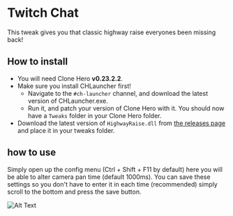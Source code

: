 # Twitch Chat
This tweak gives you that classic highway raise everyones been missing back!

## How to install
- You will need Clone Hero **v0.23.2.2**.
- Make sure you install CHLauncher first!
  - Navigate to the `#ch-launcher` channel, and download the latest version of CHLauncher.exe.
  - Run it, and patch your version of Clone Hero with it. You should now have a `Tweaks` folder in your Clone Hero folder.
- Download the latest version of `HighwayRaise.dll` from [the releases page](https://github.com/joosthoi1/Joost-tweaks/releases) and place it in your tweaks folder.

## how to use
Simply open up the config menu (Ctrl + Shift + F11 by default) here you will be able to alter camera pan time (default 1000ms).
You can save these settings so you don't have to enter it in each time (recommended) simply scroll to the bottom and press the save button.

![Alt Text](https://media.giphy.com/media/TFZBO9RJi4T59hUOPq/giphy.gif)